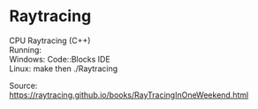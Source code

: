 # Raytracing  
CPU Raytracing (C++)  
Running:  
  Windows: Code::Blocks IDE  
  Linux: make then ./Raytracing  
  
Source:  
https://raytracing.github.io/books/RayTracingInOneWeekend.html  
